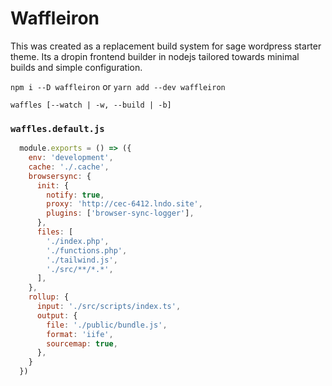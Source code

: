 # Waffleiron

This was created as a replacement build system for sage wordpress starter theme. Its a dropin frontend builder in nodejs tailored towards minimal builds and simple configuration.

`npm i --D waffleiron`
or
`yarn add --dev waffleiron`

`waffles [--watch | -w, --build | -b]`

### `waffles.default.js`

```javascript
  module.exports = () => ({
    env: 'development',
    cache: './.cache',
    browsersync: {
      init: {
        notify: true,
        proxy: 'http://cec-6412.lndo.site',
        plugins: ['browser-sync-logger'],
      },
      files: [
        './index.php',
        './functions.php',
        './tailwind.js',
        './src/**/*.*',
      ],
    },
    rollup: {
      input: './src/scripts/index.ts',
      output: {
        file: './public/bundle.js',
        format: 'iife',
        sourcemap: true,
      },
    }
  })
```
